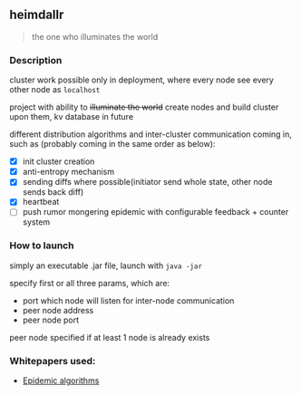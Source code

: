 heimdallr
---
> the one who illuminates the world

### Description

cluster work possible only in deployment, where every node see every other node as `localhost`

project with ability to ~~illuminate the world~~ create nodes and build cluster upon them, kv database in future

different distribution algorithms and inter-cluster communication coming in,
 such as (probably coming in the same order as below):

* [x] init cluster creation
* [x] anti-entropy mechanism
* [x] sending diffs where possible(initiator send whole state, other node sends back diff)
* [x] heartbeat
* [ ] push rumor mongering epidemic with configurable feedback + counter system

### How to launch

simply an executable .jar file, launch with `java -jar`

specify first or all three params, which are:
* port which node will listen for inter-node communication
* peer node address
* peer node port

peer node specified if at least 1 node is already exists

### Whitepapers used:
* [Epidemic algorithms](http://www.bitsavers.org/pdf/xerox/parc/techReports/CSL-89-1_Epidemic_Algorithms_for_Replicated_Database_Maintenance.pdf)
